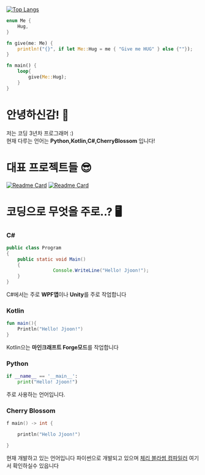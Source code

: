 

[![Top Langs](https://github-readme-stats.vercel.app/api/top-langs/?username=jjoon0513&layout=compact&hide=html,css)](https://github.com/anuraghazra/github-readme-stats)

```rust
enum Me {
    Hug,
}

fn give(me: Me) {
    println!("{}", if let Me::Hug = me { "Give me HUG" } else {""});
}

fn main() {
    loop{
        give(Me::Hug);
    }
}
```
# 안녕하신감! 👋
저는 코딩 3년차 프로그래머 :)  
현재 다루는 언어는 **Python,Kotlin,C#,CherryBlossom** 입니다!

# 대표 프로젝트들 😎
[![Readme Card](https://github-readme-stats.vercel.app/api/pin/?username=CherryBlossomFoundation&repo=CherryBlossom)](https://github.com/CherryBlossomFoundation/CherryBlossom)
[![Readme Card](https://github-readme-stats.vercel.app/api/pin/?username=IsddCompany&repo=ISDDAPPkot)](https://github.com/IsddCompany/ISDDAPPkot)

# 코딩으로 무엇을 주로..? 🖥️
### C#
```java
public class Program
{
	public static void Main()
	{
                 Console.WriteLine("Hello! Jjoon!");
	}
}
 ```
C#에서는 주로 **WPF앱**이나 **Unity**를 주로 작업합니다
### Kotlin
```kotlin
fun main(){
    Println("Hello! Jjoon!")
}

 ```
Kotlin으는 **마인크래프트 Forge모드**를 작업합니다
### Python

```python
if __name__ == '__main__':
	print("Hello! Jjoon!")
```
주로 사용하는 언어입니다.

### Cherry Blossom
```cpp
f main() -> int {

	println("Hello Jjoon!")

}
```
현재 개발하고 있는 언어입니다
파이썬으로 개발되고 있으며
[체리 블라썸 컴파일러](https://github.com/CherryBlossomFoundation/CherryBlossom) 여기서 확인하실수 있읍니다
